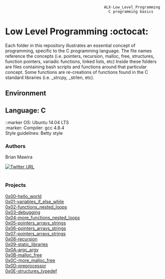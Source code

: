                                                 ALX-Low_Level_Programming
                                                  C programming basics
                                                  
# Low Level Programming :octocat: <br/>
Each folder in this repository illustrates an essential concept of programming, specific to the C programming language. The file names reference the concepts (i.e. pointers, recursion, malloc, free, structures, function pointers, variadic functions, linked lists, etc) Inside these folders are files containing bash scripts and functions around that particular concept. Some functions are re-creations of functions found in the C standard libraries (i.e. _strcpy, _strlen, etc).

## Environment<br>
## Language: C <br/>
::marker OS: Ubuntu 14.04 LTS<br>
:marker: Compiler: gcc 4.8.4<br>
Style guidelines: Betty style<br>
### Authors
Brian Mawira

[![Twitter URL](https://img.shields.io/twitter/url/https/twitter.com/bukotsunikki.svg?style=social&label=Follow%20%40Mawira)](https://twitter.com/Brianmawira254)
<br></br>

### Projects
                                                  
[0x00-hello_world](https://github.com/brianblue05/alx-low_level_programming/tree/master/0x00-hello_world)<br/>
[0x01-variables_if_else_while](https://github.com/brianblue05/alx-low_level_programming/tree/master/0x01-variables_if_else_while)<br/>
[0x02-functions_nested_loops](https://github.com/brianblue05/alx-low_level_programming/tree/master/0x02-functions_nested_loops)<br/>
[0x03-debugging](https://github.com/brianblue05/alx-low_level_programming/tree/master/0x03-debugging)<br/>
[0x04-more_functions_nested_loops](https://github.com/brianblue05/alx-low_level_programming/tree/master/0x04-more_functions_nested_loops)<br/>
[0x05-pointers_arrays_strings](https://github.com/brianblue05/alx-low_level_programming/tree/master/0x05-pointers_arrays_strings)<br/>
[0x06-pointers_arrays_strings](https://github.com/brianblue05/alx-low_level_programming/tree/master/0x06-pointers_arrays_strings)<br/>
[0x07-pointers_arrays_strings](https://github.com/brianblue05/alx-low_level_programming/tree/master/0x07-pointers_arrays_strings)<br/>
[0x08-recursion](https://github.com/brianblue05/alx-low_level_programming/tree/master/0x08-recursion)<br/>
[0x09-static_libraries](https://github.com/brianblue05/alx-low_level_programming/tree/master/0x09-static_libraries)<br/>
[0x0A-argc_argv](https://github.com/brianblue05/alx-low_level_programming/tree/master/0x0A-argc_argv)<br/>
[0x0B-malloc_free](https://github.com/brianblue05/alx-low_level_programming/tree/master/0x0B-malloc_free)<br/>
[0x0C-more_malloc_free](https://github.com/brianblue05/alx-low_level_programming/tree/master/0x0C-more_malloc_free)<br/>
[0x0D-preprocessor](https://github.com/brianblue05/alx-low_level_programming/tree/master/0x0D-preprocessor)<br/>
[0x0E-structures_typedef](https://github.com/brianblue05/alx-low_level_programming/tree/master/0x0E-structures_typedef)<br/>
